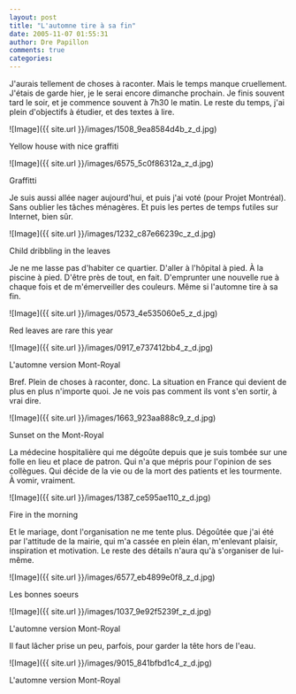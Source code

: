 ```yaml
---
layout: post
title: "L'automne tire à sa fin"
date: 2005-11-07 01:55:31
author: Dre Papillon
comments: true
categories: 
---
```



J'aurais tellement de choses à raconter.  Mais le temps manque cruellement.  J'étais de garde hier, je le serai encore dimanche prochain.  Je finis souvent tard le soir, et je commence souvent à 7h30 le matin.  Le reste du temps, j'ai plein d'objectifs à étudier, et des textes à lire.


![Image]({{ site.url }}/images/1508_9ea8584d4b_z_d.jpg)
<div class="photoattrib">Yellow house with nice graffiti</div>

![Image]({{ site.url }}/images/6575_5c0f86312a_z_d.jpg)
<div class="photoattrib">Graffitti</div>



Je suis aussi allée nager aujourd'hui, et puis j'ai voté (pour Projet Montréal).  Sans oublier les tâches ménagères.  Et puis les pertes de temps futiles sur Internet, bien sûr.


![Image]({{ site.url }}/images/1232_c87e66239c_z_d.jpg)
<div class="photoattrib">Child dribbling in the leaves</div>



Je ne me lasse pas d'habiter ce quartier.  D'aller à l'hôpital à pied.  À la piscine à pied.  D'être près de tout, en fait.  D'emprunter une nouvelle rue à chaque fois et de m'émerveiller des couleurs.  Même si l'automne tire à sa fin.


![Image]({{ site.url }}/images/0573_4e535060e5_z_d.jpg)
<div class="photoattrib">Red leaves are rare this year</div>


![Image]({{ site.url }}/images/0917_e737412bb4_z_d.jpg)
<div class="photoattrib">L'automne version Mont-Royal</div>



Bref.  Plein de choses à raconter, donc.  La situation en France qui devient de plus en plus n'importe quoi.  Je ne vois pas comment ils vont s'en sortir, à vrai dire.


![Image]({{ site.url }}/images/1663_923aa888c9_z_d.jpg)
<div class="photoattrib">Sunset on the Mont-Royal</div>



La médecine hospitalière qui me dégoûte depuis que je suis tombée sur une folle en lieu et place de patron.  Qui n'a que mépris pour l'opinion de ses collègues.  Qui décide de la vie ou de la mort des patients et les tourmente.  À vomir, vraiment.


![Image]({{ site.url }}/images/1387_ce595ae110_z_d.jpg)
<div class="photoattrib">Fire in the morning</div>



Et le mariage, dont l'organisation ne me tente plus.  Dégoûtée que j'ai été par l'attitude de la mairie, qui m'a cassée en plein élan, m'enlevant plaisir, inspiration et motivation.  Le reste des détails n'aura qu'à s'organiser de lui-même.


![Image]({{ site.url }}/images/6577_eb4899e0f8_z_d.jpg)
<div class="photoattrib">Les bonnes soeurs</div>


![Image]({{ site.url }}/images/1037_9e92f5239f_z_d.jpg)
<div class="photoattrib">L'automne version Mont-Royal</div>



Il faut lâcher prise un peu, parfois, pour garder la tête hors de l'eau.


![Image]({{ site.url }}/images/9015_841bfbd1c4_z_d.jpg)
<div class="photoattrib">L'automne version Mont-Royal</div>

